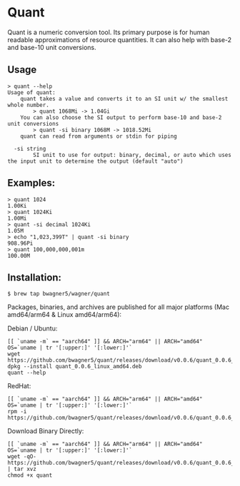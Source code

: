 # Quant

Quant is a numeric conversion tool. Its primary purpose is for human readable approximations of resource quantities. It can also help with base-2 and base-10 unit conversions. 

## Usage

```
> quant --help
Usage of quant:
	quant takes a value and converts it to an SI unit w/ the smallest whole number.
		> quant 1068Mi -> 1.04Gi
	You can also choose the SI output to perform base-10 and base-2 unit conversions
		> quant -si binary 1068M -> 1018.52Mi
	quant can read from arguments or stdin for piping

  -si string
    	SI unit to use for output: binary, decimal, or auto which uses the input unit to determine the output (default "auto")
```

## Examples:

```
> quant 1024
1.00Ki
> quant 1024Ki
1.00Mi
> quant -si decimal 1024Ki
1.05M
> echo "1,023,399T" | quant -si binary
908.96Pi
> quant 100,000,000,001m
100.00M
```

## Installation:

```
$ brew tap bwagner5/wagner/quant
```

Packages, binaries, and archives are published for all major platforms (Mac amd64/arm64 & Linux amd64/arm64):

Debian / Ubuntu:

```
[[ `uname -m` == "aarch64" ]] && ARCH="arm64" || ARCH="amd64"
OS=`uname | tr '[:upper:]' '[:lower:]'`
wget https://github.com/bwagner5/quant/releases/download/v0.0.6/quant_0.0.6_${OS}_${ARCH}.deb
dpkg --install quant_0.0.6_linux_amd64.deb
quant --help
```

RedHat:

```
[[ `uname -m` == "aarch64" ]] && ARCH="arm64" || ARCH="amd64"
OS=`uname | tr '[:upper:]' '[:lower:]'`
rpm -i https://github.com/bwagner5/quant/releases/download/v0.0.6/quant_0.0.6_${OS}_${ARCH}.rpm
```

Download Binary Directly:

```
[[ `uname -m` == "aarch64" ]] && ARCH="arm64" || ARCH="amd64"
OS=`uname | tr '[:upper:]' '[:lower:]'`
wget -qO- https://github.com/bwagner5/quant/releases/download/v0.0.6/quant_0.0.6_${OS}_${ARCH}.tar.gz | tar xvz
chmod +x quant
```